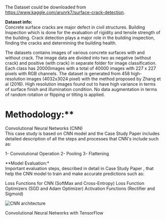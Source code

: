 The Dataset could be downloaded from https://www.kaggle.com/arunrk7/surface-crack-detection.

**Dataset info:** <br/>
Concrete surface cracks are major defect in civil structures. Building Inspection which is done for the evaluation of rigidity and tensile strength of the building. Crack detection plays a major role in the building inspection, finding the cracks and determining the building health.

The datasets contains images of various concrete surfaces with and without crack. The image data are divided into two as negative (without crack) and positive (with crack) in separate folder for image classification. Each class has 20000images with a total of 40000 images with 227 x 227 pixels with RGB channels. The dataset is generated from 458 high-resolution images (4032x3024 pixel) with the method proposed by Zhang et al (2016). High resolution images found out to have high variance in terms of surface finish and illumination condition. No data augmentation in terms of random rotation or flipping or tilting is applied.

# Methodology:** <br/>
Convolutional Neural Networks (CNN)<br/>
This case study is based on CNN model and the Case Study Paper includes detailed description of all the steps and processes that CNN's include such as:

1- Convolutional Operation
2- Pooling
3- Flattening

**Model Evaluation:*<br/>
Important evaluation steps, described in detail in Case Study Paper , that help the CNN model to train and make accurate predictions such as:

Loss Functions for CNN (SoftMax and Cross-Entropy)
Loss Function Optimizers (SGD and Adam Optimizer)
Activation Functions (Rectifier and Sigmoid)

![CNN architecture](https://user-images.githubusercontent.com/50455870/132298053-51482b6c-7c9e-4216-a88f-4cd12d39b2ef.gif)



Convolutional Neural Networks with TensorFlow
